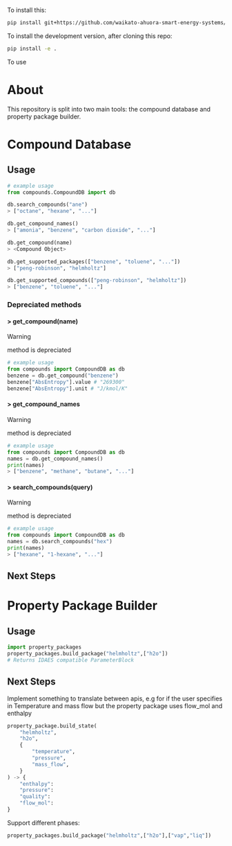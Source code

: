 To install this:

```sh
pip install git+https://github.com/waikato-ahuora-smart-energy-systems/PropertyPackages.git
```

To install the development version, after cloning this repo:

```sh
pip install -e .
```

To use

# About

This repository is split into two main tools: the compound database and property package builder.

# Compound Database

## Usage

```python
# example usage
from compounds.CompoundDB import db

db.search_compounds("ane")
> ["octane", "hexane", "..."]

db.get_compound_names()
> ["amonia", "benzene", "carbon dioxide", "..."]

db.get_compound(name)
> <Compound Object>

db.get_supported_packages(["benzene", "toluene", "..."])
> ["peng-robinson", "helmholtz"]

db.get_supported_compounds(["peng-robinson", "helmholtz"])
> ["benzene", "toluene", "..."]
```

### Depreciated methods

#### > get_compound(name)

> [!WARNING]
> method is depreciated

```python
# example usage
from compounds import CompoundDB as db
benzene = db.get_compound("benzene")
benzene["AbsEntropy"].value # "269300"
benzene["AbsEntropy"].unit # "J/kmol/K" 
```

#### > get_compound_names

> [!WARNING]
> method is depreciated

```python
# example usage
from compounds import CompoundDB as db
names = db.get_compound_names()
print(names)
> ["benzene", "methane", "butane", "..."]
```

#### > search_compounds(query)

> [!WARNING]
> method is depreciated

```python
# example usage
from compounds import CompoundDB as db
names = db.search_compounds("hex")
print(names)
> ["hexane", "1-hexane", "..."]
```

## Next Steps



# Property Package Builder

## Usage

```python
import property_packages
property_packages.build_package("helmholtz",["h2o"])
# Returns IDAES compatible ParameterBlock
```

## Next Steps

Implement something to translate between apis, e.g for if the user specifies in Temperature and mass flow but the property package uses flow_mol and enthalpy

```py
property_package.build_state(
    "helmholtz",
    "h2o",
    {
        "temperature",
        "pressure",
        "mass_flow",
    }
) -> {
    "enthalpy":
    "pressure":
    "quality":
    "flow_mol":
}
```

Support different phases:

```py
property_packages.build_package("helmholtz",["h2o"],["vap","liq"])
```